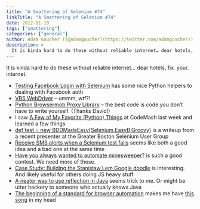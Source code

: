 ```yaml
---
title: "A Smattering of Selenium #74"
linkTitle: "A Smattering of Selenium #74"
date: 2012-01-18
tags: ["smattering"]
categories: ["general"]
author: Adam Goucher ([@adamgoucher](https://twitter.com/adamgoucher))
description: >
  It is kinda hard to do these without reliable internet… dear hotels, fix. your. internet.
---
```


It is kinda hard to do these without reliable internet… dear hotels, fix. your. internet.

*   [Testing Facebook Login with Selenium](http://blog.pamelafox.org/2012/01/testing-facebook-login-with-selenium.html) has some nice Python helpers to dealing with Facebook auth
*   [VBS WebDriver](http://htejera.users.sourceforge.net/vbswebdriver/index.html) – ummm, wtf?!
*   [Python Browsermob Proxy Library](http://oss.theautomatedtester.co.uk/browsermob-proxy-py/) – the best code is code you don’t have to write yourself. (Thanks David!)
*   I saw [A Few of My Favorite (Python) Things](http://mike.pirnat.com/2012/01/13/a-few-of-my-favorite-python-things/) at CodeMash last week and learned a few things
*   [def test = new BDDMadeEasy(Selenium,EasyB,Groovy)](http://www.rajivnarula.com/blog/2012/01/12/def-test-new-bddmadeeasyseleniumeasybgroovy/) is a writeup from a recent presenter at the Greater Boston Selenium User Group
*   [Receive SMS alerts when a Selenium test fails](http://blog.testingbot.com/2012/01/11/receive-sms-alerts-when-a-selenium-test-fails) seems like both a good idea and a bad one at the same time
*   [Have you always wanted to automate minesweeper?](http://watirmelon.com/2012/01/16/have-you-always-wanted-to-automate-minesweeper/) is such a good contest. We need more of these.
*   [Case Study: Building the Stanisław Lem Google doodle](http://www.html5rocks.com/en/tutorials/doodles/lem) is interesting. And likely useful for others doing JS heavy stuff
*   [A neater way to use reflection in Java](http://java.dzone.com/articles/neater-way-use-reflection-java) seems trick to me. Or might be utter hackery to someone who actually knows Java
*   [The beginning of a standard for browser automation](http://www.theautomatedtester.co.uk/blog/2012/the-beginning-of-a-standard-for-browser-automation.html) makes me have [this song](http://www.youtube.com/watch?v=F0FBi5Rv1ho) in my head